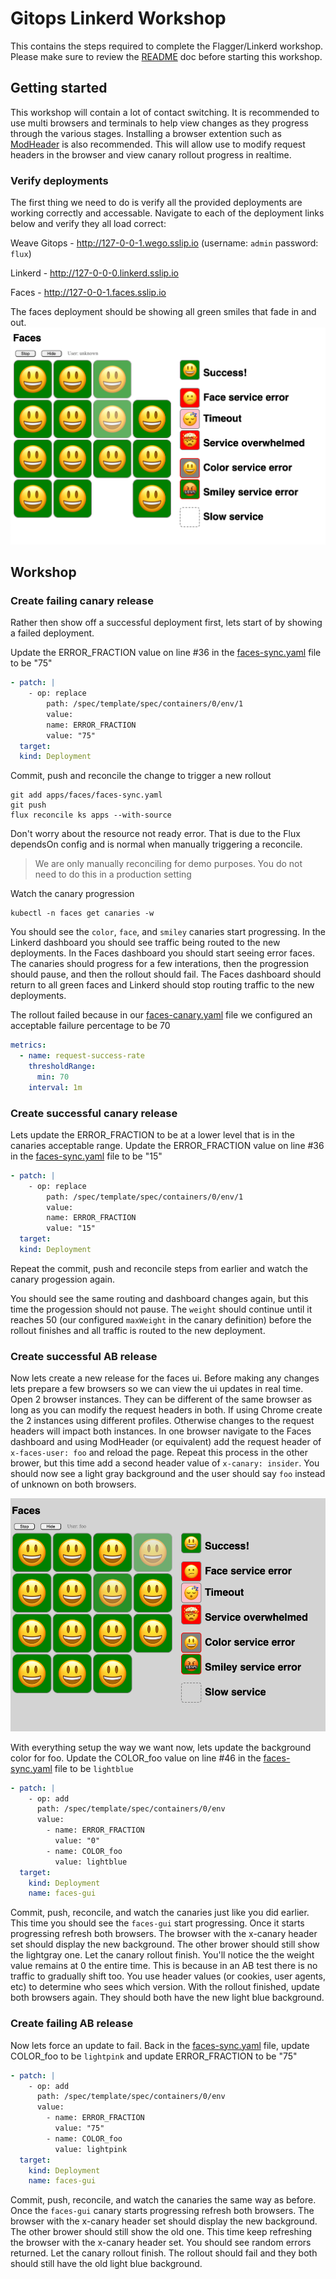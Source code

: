 # Gitops Linkerd Workshop
This contains the steps required to complete the Flagger/Linkerd workshop.  Please make sure to review the [README](README.md) doc before starting this workshop.

## Getting started
This workshop will contain a lot of contact switching.  It is recommended to use multi browsers and terminals to help view changes as they progress through the various stages.  Installing a browser extention such as [ModHeader](https://modheader.com/) is also recommended.  This will allow use to modify request headers in the browser and view canary rollout progress in realtime.

### Verify deployments
The first thing we need to do is verify all the provided deployments are working correctly and accessable.  Navigate to each of the deployment links below and verify they all load correct:

Weave Gitops - http://127-0-0-1.wego.sslip.io (username: `admin` password: `flux`)

Linkerd - http://127-0-0-0.linkerd.sslip.io

Faces - http://127-0-0-1.faces.sslip.io

The faces deployment should be showing all green smiles that fade in and out.  
![faces](docs/screens/faces.png)

## Workshop
### Create failing canary release
Rather then show off a successful deployment first, lets start of by showing a failed deployment.

Update the ERROR_FRACTION value on line #36 in the [faces-sync.yaml](apps/faces/faces-sync.yaml) file to be "75"
```yaml
- patch: |
    - op: replace
        path: /spec/template/spec/containers/0/env/1
        value:
        name: ERROR_FRACTION
        value: "75"
  target:
  kind: Deployment
```

Commit, push and reconcile the change to trigger a new rollout
```shell
git add apps/faces/faces-sync.yaml
git push
flux reconcile ks apps --with-source
```

Don't worry about the resource not ready error.  That is due to the Flux dependsOn config and is normal when manually triggering a reconcile.
> We are only manually reconciling for demo purposes.  You do not need to do this in a production setting

Watch the canary progression
```shell
kubectl -n faces get canaries -w
```

You should see the `color`, `face`, and `smiley` canaries start progressing.  In the Linkerd dashboard you should see traffic being routed to the new deployments.  In the Faces dashboard you should start seeing error faces.  The canaries should progress for a few interations, then the progression should pause, and then the rollout should fail.  The Faces dashboard should return to all green faces and Linkerd should stop routing traffic to the new deployments.

The rollout failed because in our [faces-canary.yaml](/apps/faces/faces-canary.yaml) file we configured an acceptable failure percentage to be 70
```yaml
metrics:
  - name: request-success-rate
    thresholdRange:
      min: 70
    interval: 1m
```

### Create successful canary release
Lets update the ERROR_FRACTION to be at a lower level that is in the canaries acceptable range.  Update the ERROR_FRACTION value on line #36 in the [faces-sync.yaml](apps/faces/faces-sync.yaml) file to be "15"
```yaml
- patch: |
    - op: replace
        path: /spec/template/spec/containers/0/env/1
        value:
        name: ERROR_FRACTION
        value: "15"
  target:
  kind: Deployment
```

Repeat the commit, push and reconcile steps from earlier and watch the canary progession again.

You should see the same routing and dashboard changes again, but this time the progession should not pause.  The `weight` should continue until it reaches 50 (our configured `maxWeight` in the canary definition) before the rollout finishes and all traffic is routed to the new deployment.

### Create successful AB release
Now lets create a new release for the faces ui.  Before making any changes lets prepare a few browsers so we can view the ui updates in real time.  Open 2 browser instances.  They can be different of the same browser as long as you can modify the request headers in both.  If using Chrome create the 2 instances using different profiles.  Otherwise changes to the request headers will impact both instances.  In one browser navigate to the Faces dashboard and using ModHeader (or equivalent) add the request header of `x-faces-user: foo` and reload the page.  Repeat this process in the other brower, but this time add a second header value of `x-canary: insider`.  You should now see a light gray background and the user should say `foo` instead of unknown on both browsers.

![faces-foo](/docs/screens/faces-foo.png)

With everything setup the way we want now, lets update the background color for foo.  Update the COLOR_foo value on line #46 in the [faces-sync.yaml](apps/faces/faces-sync.yaml) file to be `lightblue`
```yaml
- patch: |
    - op: add
      path: /spec/template/spec/containers/0/env
      value:
        - name: ERROR_FRACTION
          value: "0"
        - name: COLOR_foo
          value: lightblue
  target:
    kind: Deployment
    name: faces-gui
```

Commit, push, reconcile, and watch the canaries just like you did earlier.  This time you should see the `faces-gui` start progressing.  Once it starts progressing refresh both browsers.  The browser with the x-canary header set should display the new background.  The other brower should still show the lightgray one.  Let the canary rollout finish.  You'll notice the the weight value remains at 0 the entire time.  This is because in an AB test there is no traffic to gradually shift too.  You use header values (or cookies, user agents, etc) to determine who sees which version.  With the rollout finished, update both browsers again.  They should both have the new light blue background.

### Create failing AB release
Now lets force an update to fail.  Back in the [faces-sync.yaml](apps/faces/faces-sync.yaml) file, update COLOR_foo to be `lightpink` and update ERROR_FRACTION to be "75"
```yaml
- patch: |
    - op: add
      path: /spec/template/spec/containers/0/env
      value:
        - name: ERROR_FRACTION
          value: "75"
        - name: COLOR_foo
          value: lightpink
  target:
    kind: Deployment
    name: faces-gui
```

Commit, push, reconcile, and watch the canaries the same way as before.  Once the `faces-gui` canary starts progressing refresh both browsers.  The browser with the x-canary header set should display the new background.  The other brower should still show the old one.  This time keep refreshing the browser with the x-canary header set.  You should see random errors returned.  Let the canary rollout finish.  The rollout should fail and they both should still have the old light blue background.
